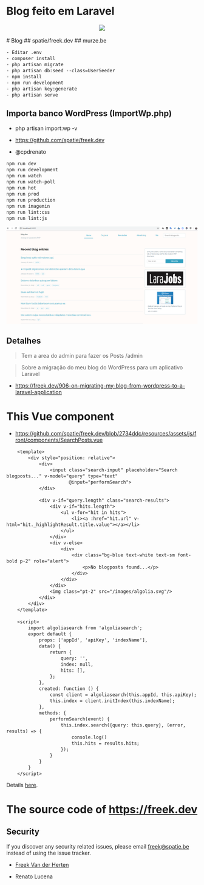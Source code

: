 # Blog feito em Laravel
<p align="center"><img src="https://laravel.com/assets/img/components/logo-laravel.svg"></p>
# Blog
## spatie/freek.dev
## murze.be

```
- Editar .env
- composer install
- php artisan migrate
- php artisan db:seed --class=UserSeeder
- npm install
- npm run development
- php artisan key:generate
- php artisan serve
```

## Importa banco WordPress (ImportWp.php)
- php artisan import:wp -v

- https://github.com/spatie/freek.dev
- @cpdrenato


```
npm run dev
npm run development
npm run watch
npm run watch-poll
npm run hot
npm run prod
npm run production
npm run imagemin
npm run lint:css
npm run lint:js
```

<p align="center"><img src="1.png"></p>

## Detalhes
> Tem a area do admin para fazer os Posts
> /admin

> Sobre a migração do meu blog do WordPress para um aplicativo Laravel
- https://freek.dev/906-on-migrating-my-blog-from-wordpress-to-a-laravel-application

# This Vue component 
- https://github.com/spatie/freek.dev/blob/2734ddc/resources/assets/js/front/components/SearchPosts.vue

```
	<template>
	    <div style="position: relative">
	        <div>
	            <input class="search-input" placeholder="Search blogposts..." v-model="query" type="text"
	                   @input="performSearch">
	        </div>

	        <div v-if="query.length" class="search-results">
	            <div v-if="hits.length">
	                <ul v-for="hit in hits">
	                    <li><a :href="hit.url" v-html="hit._highlightResult.title.value"></a></li>
	                </ul>
	            </div>
	            <div v-else>
	                <div>
	                    <div class="bg-blue text-white text-sm font-bold p-2" role="alert">
	                        <p>No blogposts found...</p>
	                    </div>
	                </div>
	            </div>
	            <img class="pt-2" src="/images/algolia.svg"/>
	        </div>
	    </div>
	</template>

	<script>
	    import algoliasearch from 'algoliasearch';
	    export default {
	        props: ['appId', 'apiKey', 'indexName'],
	        data() {
	            return {
	                query: '',
	                index: null,
	                hits: [],
	            };
	        },
	        created: function () {
	            const client = algoliasearch(this.appId, this.apiKey);
	            this.index = client.initIndex(this.indexName);
	        },
	        methods: {
	            performSearch(event) {
	                this.index.search({query: this.query}, (error, results) => {
	                    console.log()
	                    this.hits = results.hits;
	                });
	            }
	        }
	    }
	</script>
```

Details [here](https://murze.be/on-migrating-my-blog-from-wordpress-to-a-laravel-application).

# The source code of https://freek.dev
## Security

If you discover any security related issues, please email freek@spatie.be instead of using the issue tracker.

- [Freek Van der Herten](https://github.com/freekmurze)

- Renato Lucena